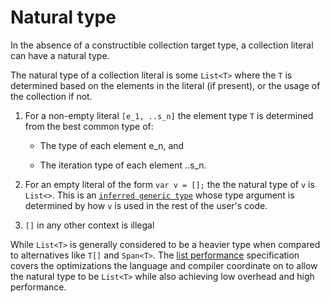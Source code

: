 # Natural type

In the absence of a constructible collection target type, a collection literal can have a natural type.

The natural type of a collection literal is some `List<T>` where the `T` is determined based on the elements in the literal (if present), or the usage of the collection if not.

1. For a non-empty literal `[e_1, ..s_n]` the element type `T` is determined from the best common type of:

    * The type of each element e_n, and

    * The iteration type of each element ..s_n.

1. For an empty literal of the form `var v = [];` the the natural type of `v` is `List<>`.  This is an [`inferred generic type`](InferredGenericType.md) whose type argument is determined by how `v` is used in the rest of the user's code.

1. `[]` in any other context is illegal


While `List<T>` is generally considered to be a heavier type when compared to alternatives like `T[]` and `Span<T>`. The [list performance](ListPerformance.md) specification covers the optimizations the language and compiler coordinate on to allow the natural type to be `List<T>` while also achieving low overhead and high performance.